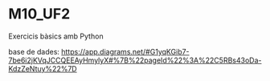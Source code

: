 # M10_UF2
Exercicis bàsics amb Python


base de dades: https://app.diagrams.net/#G1yqKGib7-7be6i2jKVqJCCQEEAyHmylyX#%7B%22pageId%22%3A%22C5RBs43oDa-KdzZeNtuy%22%7D
